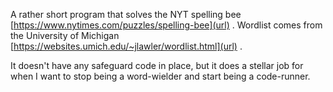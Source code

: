 A rather short program that solves the NYT spelling bee [https://www.nytimes.com/puzzles/spelling-bee](url) . Wordlist comes from the University of Michigan [https://websites.umich.edu/~jlawler/wordlist.html](url) .

It doesn't have any safeguard code in place, but it does a stellar job for when I want to stop being a word-wielder and start being a code-runner.
